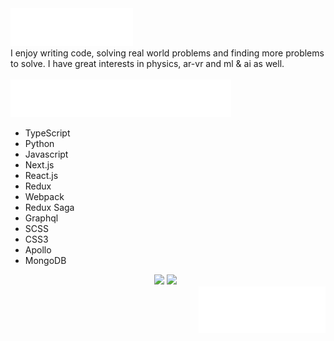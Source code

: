 <div>
	<img alt="About me" title="About me" height="60" fill="rgb(255, 255, 255)" src="./about-me.svg" />
  &#xa0;
  <div>I enjoy writing code, solving real world problems and finding more problems to solve. I have great interests in physics, ar-vr and ml & ai as well.</div>
  &#xa0;
</div>

<img alt="Programming Tech" title="Programming Tech" height="60" fill="rgb(255, 255, 255)" src="./programming-tech.svg" />

<ul>
        <li>TypeScript</li>
        <li>Python</li>
        <li>Javascript</li>
        <li>Next.js</li>
        <li>React.js</li>
        <li>Redux</li>
        <li>Webpack</li>
        <li>Redux Saga</li>
        <li>Graphql</li>
	<li>SCSS</li>
	<li>CSS3</li>
        <li>Apollo</li>
        <li>MongoDB</li>
</ul>

<div align="center">
  <img src="https://github-readme-stats.vercel.app/api/?username=urtheaman&show_icons=true&theme=radical&count_private=true&line_height=24" />
<img src="https://github-readme-stats.vercel.app/api/top-langs/?username=urtheaman&langs_count=10&theme=radical&layout=compact" />
  &#xa0;
</div>

<div align="right">
	<img alt="urtheaman" title="urtheaman" height="75" fill="rgb(255, 255, 255)" src="./signature.svg" />
</div>

<!--<h4 align="center">
	🚧  Urtheaman 🚀 Under construction...  🚧
</h4>-->
